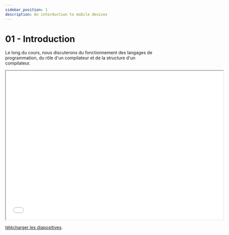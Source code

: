 ```yaml
---
sidebar_position: 1
description: An intorduction to mobile devices
---
```


# 01 - Introduction

Le long du cours, nous discuterons du fonctionnement des langages de programmation, du rôle d'un compilateur et de la structure d'un compilateur.

<iframe src="/cours/alf_1.pdf" loading="lazy" width="700" height="480">
    Impossible d'afficher le fichier pdf
</iframe>

<a href="/cours/alf_1.pdf">télécharger les diapositives</a>.
